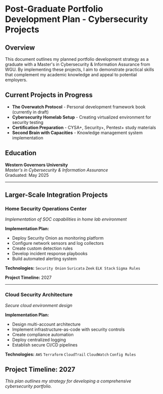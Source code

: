 # Post-Graduate Portfolio Development Plan - Cybersecurity Projects

## Overview
This document outlines my planned portfolio development strategy as a graduate with a Master's in Cybersecurity & Information Assurance from WGU. By implementing these projects, I aim to demonstrate practical skills that complement my academic knowledge and appeal to potential employers.

## Current Projects in Progress

- **The Overwatch Protocol** - Personal development framework book (currently in draft)
- **Cybersecurity Homelab Setup** - Creating virtualized environment for security testing
- **Certification Preparation** - CYSA+, Security+, Pentest+ study materials
- **Second Brain with Capacities** - Knowledge management system implementation

## Education

**Western Governors University**  
*Master's in Cybersecurity & Information Assurance*  
Graduated: May 2025

---
## Larger-Scale Integration Projects

### Home Security Operations Center
*Implementation of SOC capabilities in home lab environment*

**Implementation Plan:**
- Deploy Security Onion as monitoring platform
- Configure network sensors and log collectors
- Create custom detection rules
- Develop incident response playbooks
- Build automated alerting system

**Technologies:** `Security Onion` `Suricata` `Zeek` `ELK Stack` `Sigma Rules`

**Project Timeline:** 2027

---

### Cloud Security Architecture
*Secure cloud environment design*

**Implementation Plan:**
- Design multi-account architecture
- Implement infrastructure-as-code with security controls
- Create compliance automation
- Deploy centralized logging
- Establish secure CI/CD pipelines

**Technologies:** `AWS` `Terraform` `CloudTrail` `CloudWatch` `Config Rules`

**Project Timeline:** 2027
---

*This plan outlines my strategy for developing a comprehensive cybersecurity portfolio.*
